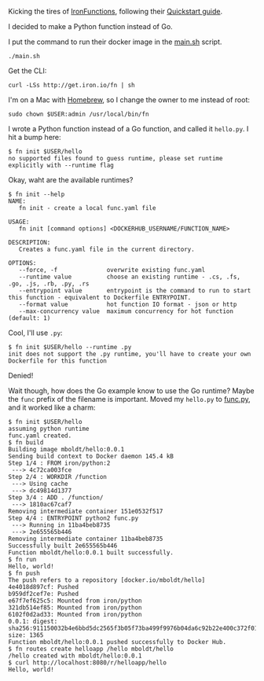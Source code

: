 Kicking the tires of [IronFunctions](http://open.iron.io/), following
their [Quickstart guide](https://github.com/iron-io/functions#quickstart).

I decided to make a Python function instead of Go.

I put the command to run their docker image in the [main.sh](main.sh) script.

```
./main.sh
```

Get the CLI:

```
curl -LSs http://get.iron.io/fn | sh
```

I'm on a Mac with [Homebrew](https://brew.sh/), so I change the owner
to me instead of root:

```
sudo chown $USER:admin /usr/local/bin/fn
```

I wrote a Python function instead of a Go function, and called it
`hello.py`. I hit a bump here:

```
$ fn init $USER/hello
no supported files found to guess runtime, please set runtime explicitly with --runtime flag
```

Okay, waht are the available runtimes?


```
$ fn init --help
NAME:
   fn init - create a local func.yaml file

USAGE:
   fn init [command options] <DOCKERHUB_USERNAME/FUNCTION_NAME>

DESCRIPTION:
   Creates a func.yaml file in the current directory.  

OPTIONS:
   --force, -f              overwrite existing func.yaml
   --runtime value          choose an existing runtime - .cs, .fs, .go, .js, .rb, .py, .rs
   --entrypoint value       entrypoint is the command to run to start this function - equivalent to Dockerfile ENTRYPOINT.
   --format value           hot function IO format - json or http
   --max-concurrency value  maximum concurrency for hot function (default: 1)
```

Cool, I'll use `.py`:

```
$ fn init $USER/hello --runtime .py
init does not support the .py runtime, you'll have to create your own Dockerfile for this function
```

Denied!

Wait though, how does the Go example know to use the Go runtime? Maybe
the `func` prefix of the filename is important. Moved my `hello.py` to
[func.py](func.py), and it worked like a charm:

```
$ fn init $USER/hello
assuming python runtime
func.yaml created.
$ fn build
Building image mboldt/hello:0.0.1
Sending build context to Docker daemon 145.4 kB
Step 1/4 : FROM iron/python:2
 ---> 4c72ca003fce
Step 2/4 : WORKDIR /function
 ---> Using cache
 ---> dc49814d1377
Step 3/4 : ADD . /function/
 ---> 1810ac67caf7
Removing intermediate container 151e0532f517
Step 4/4 : ENTRYPOINT python2 func.py
 ---> Running in 11ba4beb8735
 ---> 2e655565b446
Removing intermediate container 11ba4beb8735
Successfully built 2e655565b446
Function mboldt/hello:0.0.1 built successfully.
$ fn run
Hello, world!
$ fn push
The push refers to a repository [docker.io/mboldt/hello]
4e4018d897cf: Pushed 
b959df2cef7e: Pushed 
e67f7ef625c5: Mounted from iron/python 
321db514ef85: Mounted from iron/python 
6102f0d2ad33: Mounted from iron/python 
0.0.1: digest: sha256:911150032b4e6bbd5dc2565f3b05f73ba499f9976b04da6c92b22e400c372f01 size: 1365
Function mboldt/hello:0.0.1 pushed successfully to Docker Hub.
$ fn routes create helloapp /hello mboldt/hello
/hello created with mboldt/hello:0.0.1
$ curl http://localhost:8080/r/helloapp/hello
Hello, world!
```
